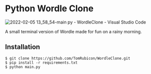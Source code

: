 # Python Wordle Clone
![2022-02-05 13_58_54-main py - WordleClone - Visual Studio Code](https://user-images.githubusercontent.com/1091484/152655250-8183e86e-8448-49cb-8d34-d17da45a7da4.png)

A small terminal version of Wordle made for fun on a rainy morning.

## Installation 
    $ git clone https://github.com/TomRubicon/WordleClone.git
    $ pip install -r requirements.txt
    $ python main.py
